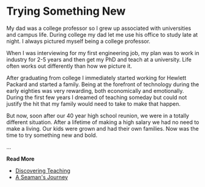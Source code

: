 # Trying Something New

My dad was a college professor so I grew up associated with universities and campus life.  During college my dad let me use his office to study late at night.   I always pictured myself being a college professor.

When I was interviewing for my first engineering job, my plan was to work in industry for 2-5 years and then get my PhD and teach at a university.  Life often works out differently than how we picture it.

After graduating from college I immediately started working for Hewlett Packard and started a family.  Being at the forefront of technology during the early eighties was very rewarding, both economically and emotionally.  During the first few years I dreamed of teaching someday but could not justify the hit that my family would need to take to make that happen.

But now, soon after our 40 year high school reunion, we were in a totally different situation.  After a lifetime of making a high salary we had no need to make a living.  Our kids were grown and had their own families.  Now was the time to try something new and bold.

...

**Read More**

* [Discovering Teaching](https://seamansguide.com/book/journey/Teaching.md)
* [A Seaman's Journey](https://seamansguide.com/book/journey)

